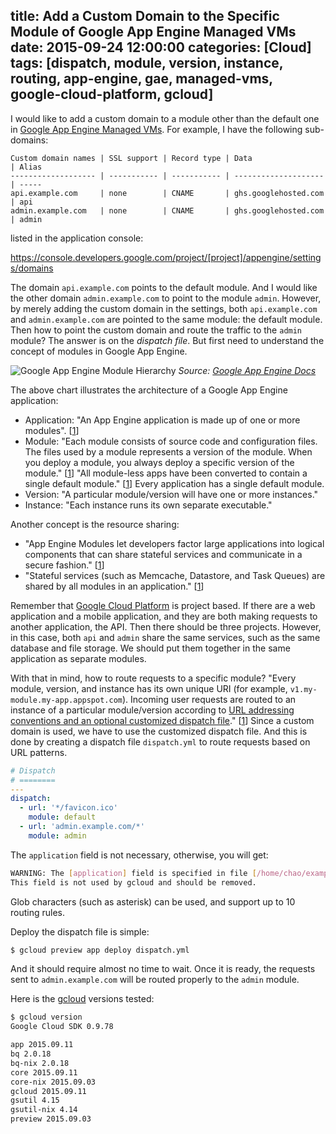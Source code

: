 title: Add a Custom Domain to the Specific Module of Google App Engine Managed VMs
date: 2015-09-24 12:00:00
categories: [Cloud]
tags: [dispatch, module, version, instance, routing, app-engine, gae, managed-vms, google-cloud-platform, gcloud]
---

I would like to add a custom domain to a module other than the default one in [Google App Engine Managed VMs][managed-vms]. For example, I have the following sub-domains:

```plain
Custom domain names | SSL support | Record type | Data                 | Alias
------------------- | ----------- | ----------- | -------------------- | -----
api.example.com     | none        | CNAME       | ghs.googlehosted.com | api
admin.example.com   | none        | CNAME       | ghs.googlehosted.com | admin
```

listed in the application console:

https://console.developers.google.com/project/[project]/appengine/settings/domains

The domain `api.example.com` points to the default module. And I would like the other domain `admin.example.com` to point to the module `admin`. However, by merely adding the custom domain in the settings, both `api.example.com` and `admin.example.com` are pointed to the same module: the default module. Then how to point the custom domain and route the traffic to the `admin` module? The answer is on the _dispatch file_. But first need to understand the concept of modules in Google App Engine.

![Google App Engine Module Hierarchy][module-hierarchy]
_Source: [Google App Engine Docs][1]_

The above chart illustrates the architecture of a Google App Engine application:

- Application: "An App Engine application is made up of one or more modules". \[[1]\]
- Module: "Each module consists of source code and configuration files. The files used by a module represents a version of the module. When you deploy a module, you always deploy a specific version of the module." \[[1]\] "All module-less apps have been converted to contain a single default module." \[[1]\] Every application has a single default module.
- Version: "A particular module/version will have one or more instances."
- Instance: "Each instance runs its own separate executable."

Another concept is the resource sharing:

- "App Engine Modules let developers factor large applications into logical components that can share stateful services and communicate in a secure fashion." \[[1]\]
- "Stateful services (such as Memcache, Datastore, and Task Queues) are shared by all modules in an application." \[[1]\]

Remember that [Google Cloud Platform] is project based. If there are a web application and a mobile application, and they are both making requests to another application, the API. Then there should be three projects. However, in this case, both `api` and `admin` share the same services, such as the same database and file storage. We should put them together in the same application as separate modules.

With that in mind, how to route requests to a specific module? "Every module, version, and instance has its own unique URI (for example, `v1.my-module.my-app.appspot.com`). Incoming user requests are routed to an instance of a particular module/version according to [URL addressing conventions and an optional customized dispatch file][2]." \[[1]\] Since a custom domain is used, we have to use the customized dispatch file. And this is done by creating a dispatch file `dispatch.yml` to route requests based on URL patterns.

```yaml
# Dispatch
# ========
---
dispatch:
  - url: '*/favicon.ico'
    module: default
  - url: 'admin.example.com/*'
    module: admin
```

The `application` field is not necessary, otherwise, you will get:

```sh
WARNING: The [application] field is specified in file [/home/chao/example/dispatch.yml].
This field is not used by gcloud and should be removed.
```

Glob characters (such as asterisk) can be used, and support up to 10 routing rules.

Deploy the dispatch file is simple:

```sh
$ gcloud preview app deploy dispatch.yml
```

And it should require almost no time to wait. Once it is ready, the requests sent to `admin.example.com` will be routed properly to the `admin` module.

<!-- more -->

Here is the [gcloud] versions tested:

```sh
$ gcloud version
Google Cloud SDK 0.9.78

app 2015.09.11
bq 2.0.18
bq-nix 2.0.18
core 2015.09.11
core-nix 2015.09.03
gcloud 2015.09.11
gsutil 4.15
gsutil-nix 4.14
preview 2015.09.03
```

[1]: https://cloud.google.com/appengine/docs/go/modules/
[2]: https://cloud.google.com/appengine/docs/go/modules/routing
[managed-vms]: https://cloud.google.com/appengine/docs/managed-vms/
[Google Cloud Platform]: https://cloud.google.com/
[gcloud]: https://cloud.google.com/sdk/
[module-hierarchy]: /2015/09/24/add-a-custom-domain-to-the-specific-module-of-google-app-engine-managed-vms/modules-hierarchy.png "Source: Google App Engine Module Hierarchy"

